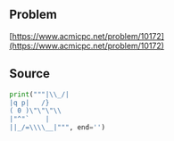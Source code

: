 ## Problem

[https://www.acmicpc.net/problem/10172](https://www.acmicpc.net/problem/10172)

## Source

```py
print("""|\\_/|
|q p|   /}
( 0 )\"\"\"\\
|"^"`    |
||_/=\\\\__|""", end='')
```